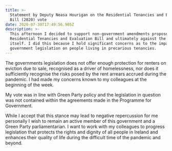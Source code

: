 ```yaml
---
title: >-
  Statement by Deputy Neasa Hourigan on the Residential Tenancies and Evaluation
  Bill (2020) vote
date: 2020-07-30T17:49:56.905Z
description: >-
  This afternoon I decided to support non-government amendments proposed to the
  Residential Tenancies and Evaluation Bill and ultimately against the bill
  itself. I did this because I hold significant concerns as to the impact of the
  government legislation on people living in precarious tenancies.
---
```

The governments legislation does not offer enough protection for renters on eviction due to sale, recognised as a driver of homelessness, nor does it sufficiently recognise the risks posed by the rent arrears accrued during the pandemic. I had made my concerns known to my colleagues at the beginning of the week.

My vote was in line with Green Party policy and the legislation in question was not contained within the agreements made in the Programme for Government.

While I accept that this stance may lead to negative repercussion for me personally I wish to remain an active member of this government and a Green Party parliamentarian. I want to work with my colleagues to progress legislation that protects the rights and dignity of all people in Ireland and enhances their quality of life during the difficult time of the pandemic and beyond.
